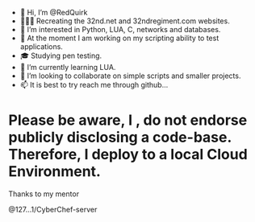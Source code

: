 - 👋 Hi, I’m @RedQuirk
- 💂🏻‍♂️ Recreating the 32nd.net and 32ndregiment.com websites.
- 👀 I’m interested in Python, LUA, C, networks and databases.
- 🔨 At the moment I am working on my scripting ability to test applications.
- 🎓 Studying pen testing.
- 🌱 I’m currently learning LUA.
- 💞️ I’m looking to collaborate on simple scripts and smaller projects.
- 📫 It is best to try reach me through github...
<!---
RedQuirk/RedQuirk is a ✨ special ✨ repository because its `README.md` (this file) appears on your GitHub profile.
You can click the Preview link to take a look at your changes.
--->



# Please be aware, I , do not endorse publicly disclosing a code-base. Therefore, I deploy to a local Cloud Environment.
Thanks to my mentor

@127...1/CyberChef-server
